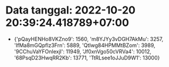 # Data tanggal: 2022-10-20 20:39:24.418789+07:00

* {'pQayHENHo8VKZno9': 1560, 'm8YJYy3vDGH7AkMu': 3257, 'IfMa8mGQpflz3Frn': 5889, 'QtIwg84HPMMtBZom': 3989, '9CChuVaYFOnIexjl': 11949, 'Jf0xnVgo50cVRVa4': 10012, '68PsqD23HwqRR2Kb': 13771, 'TtRLsee1oJJuD9W1': 13000}
